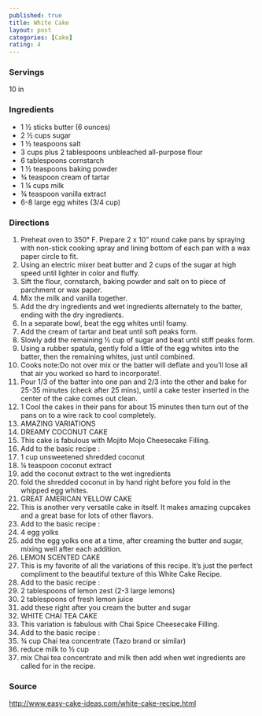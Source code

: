 ```yaml
---
published: true
title: White Cake 
layout: post
categories: [Cake]
rating: 4
---
```

### Servings
10 in 

### Ingredients
- 1 ½ sticks butter (6 ounces)
- 2 ½ cups sugar
- 1 ½ teaspoons salt
- 3 cups plus 2 tablespoons unbleached all-purpose flour
- 6 tablespoons cornstarch
- 1 ½ teaspoons baking powder
- ¾ teaspoon cream of tartar
- 1 ¼ cups milk
- ¾ teaspoon vanilla extract
- 6-8 large egg whites (3/4 cup)


### Directions
1. Preheat oven to 350° F. Prepare 2 x 10” round cake pans by spraying with non-stick cooking spray and lining bottom of each pan with a wax paper circle to fit.
2. Using an electric mixer beat butter and 2 cups of the sugar at high speed until lighter in color  and fluffy.
3. Sift the flour, cornstarch, baking powder and salt on to piece of parchment or wax paper.
4. Mix the milk and vanilla together.
5. Add the dry ingredients and wet ingredients alternately to the batter, ending with the dry ingredients.
6. In a separate bowl, beat the egg whites until foamy.
7. Add the cream of tartar and beat until soft peaks form.
8. Slowly add the remaining ½ cup of sugar and beat until stiff peaks form.
9. Using a rubber spatula, gently fold a little of the egg whites into the batter, then the remaining whites, just until combined.
10. Cooks note:Do not over mix or the batter will deflate and you’ll lose all that air you worked so hard to incorporate!.
11. Pour 1/3 of the batter into one pan and 2/3 into the other and bake for 25-35 minutes (check after 25 mins), until a cake tester inserted in the center of the cake comes out clean.
12. 1   Cool the cakes in their pans for about 15 minutes then turn out of the pans on to a wire rack to cool completely.
13. AMAZING VARIATIONS
14. DREAMY COCONUT CAKE
15. This cake is fabulous with Mojito Mojo Cheesecake Filling.
16. Add to the basic recipe :
17. 1 cup unsweetened shredded coconut
18. ¼ teaspoon coconut extract
19. add the coconut extract to the wet ingredients
20. fold the shredded coconut in by hand right before you fold in the whipped egg whites.
21. GREAT AMERICAN YELLOW CAKE
22. This is another very versatile cake in itself. It makes amazing cupcakes and a great base for lots of other flavors.
23. Add to the basic recipe :
24. 4 egg yolks
25. add the egg yolks one at a time, after creaming the butter and sugar, mixing well after each addition.
26. LEMON SCENTED CAKE
27. This is my favorite of all the variations of this recipe. It’s just the perfect compliment to the beautiful texture of this White Cake Recipe.
28. Add to the basic recipe :
29. 2 tablespoons of lemon zest (2-3 large lemons)
30. 2 tablespoons of fresh lemon juice
31. add these right after you cream the butter and sugar
32. WHITE CHAI TEA CAKE
33. This variation is fabulous with Chai Spice Cheesecake Filling.
34. Add to the basic recipe :
35. ¾ cup Chai tea concentrate (Tazo brand or similar)
36. reduce milk to ½ cup
37. mix Chai tea concentrate and milk then add when wet ingredients are called for in the recipe.

### Source
<a href="http://www.easy-cake-ideas.com/white-cake-recipe.html" target="new">http://www.easy-cake-ideas.com/white-cake-recipe.html</a>
